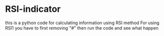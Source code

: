 # RSI-indicator
this is a python code for calculating information using RSI method
For using RSI1 you have to first removing "#" then run the code and see what happen
